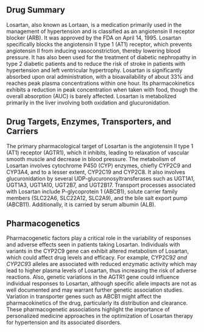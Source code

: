 ## Drug Summary
Losartan, also known as Lortaan, is a medication primarily used in the management of hypertension and is classified as an angiotensin II receptor blocker (ARB). It was approved by the FDA on April 14, 1995. Losartan specifically blocks the angiotensin II type 1 (AT1) receptor, which prevents angiotensin II from inducing vasoconstriction, thereby lowering blood pressure. It has also been used for the treatment of diabetic nephropathy in type 2 diabetic patients and to reduce the risk of stroke in patients with hypertension and left ventricular hypertrophy. Losartan is significantly absorbed upon oral administration, with a bioavailability of about 33% and reaches peak plasma concentrations within one hour. Its pharmacokinetics exhibits a reduction in peak concentration when taken with food, though the overall absorption (AUC) is barely affected. Losartan is metabolized primarily in the liver involving both oxidation and glucuronidation.

## Drug Targets, Enzymes, Transporters, and Carriers
The primary pharmacological target of Losartan is the angiotensin II type 1 (AT1) receptor (AGTR1), which it inhibits, leading to relaxation of vascular smooth muscle and decrease in blood pressure. The metabolism of Losartan involves cytochrome P450 (CYP) enzymes, chiefly CYP2C9 and CYP3A4, and to a lesser extent, CYP2C19 and CYP2C8. It also involves glucuronidation by several UDP-glucuronosyltransferases such as UGT1A1, UGT1A3, UGT1A10, UGT2B7, and UGT2B17. Transport processes associated with Losartan include P-glycoprotein 1 (ABCB1), solute carrier family members (SLC22A6, SLC22A12, SLC2A9), and the bile salt export pump (ABCB11). Additionally, it is carried by serum albumin (ALB).

## Pharmacogenetics
Pharmacogenetic factors play a critical role in the variability of responses and adverse effects seen in patients taking Losartan. Individuals with variants in the CYP2C9 gene can exhibit altered metabolism of Losartan, which could affect drug levels and efficacy. For example, CYP2C9*2 and CYP2C9*3 alleles are associated with reduced enzymatic activity which may lead to higher plasma levels of Losartan, thus increasing the risk of adverse reactions. Also, genetic variations in the AGTR1 gene could influence individual responses to Losartan, although specific allele impacts are not as well documented and may warrant further genetic association studies. Variation in transporter genes such as ABCB1 might affect the pharmacokinetics of the drug, particularly its distribution and clearance. These pharmacogenetic associations highlight the importance of personalized medicine approaches in the optimization of Losartan therapy for hypertension and its associated disorders.